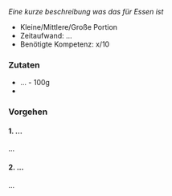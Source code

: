 *Eine kurze beschreibung was das für Essen ist*

- Kleine/Mittlere/Große Portion
- Zeitaufwand: ...
- Benötigte Kompetenz: x/10

### Zutaten

- ... - 100g
- 

### Vorgehen

#### 1. ...
...

#### 2. ...
...